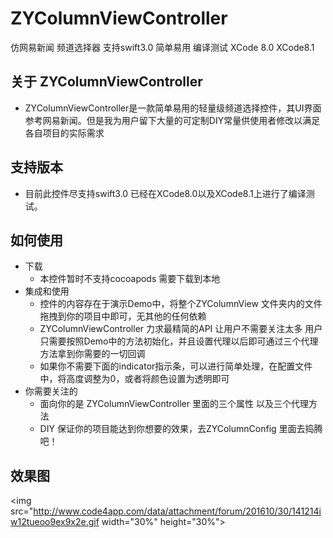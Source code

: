 # ZYColumnViewController
仿网易新闻 频道选择器  支持swift3.0 简单易用 编译测试 XCode 8.0 XCode8.1

## 关于 ZYColumnViewController
* ZYColumnViewController是一款简单易用的轻量级频道选择控件，其UI界面参考网易新闻。但是我为用户留下大量的可定制DIY常量供使用者修改以满足各自项目的实际需求
## 支持版本
* 目前此控件尽支持swift3.0 已经在XCode8.0以及XCode8.1上进行了编译测试。

## 如何使用
* 下载
    * 本控件暂时不支持cocoapods 需要下载到本地
* 集成和使用
    * 控件的内容存在于演示Demo中，将整个ZYColumnView 文件夹内的文件拖拽到你的项目中即可，无其他的任何依赖
    * ZYColumnViewController 力求最精简的API 让用户不需要关注太多 用户只需要按照Demo中的方法初始化，并且设置代理以后即可通过三个代理方法拿到你需要的一切回调
    * 如果你不需要下面的indicator指示条，可以进行简单处理，在配置文件中，将高度调整为0，或者将颜色设置为透明即可
* 你需要关注的
    * 面向你的是 ZYColumnViewController 里面的三个属性 以及三个代理方法
    * DIY 保证你的项目能达到你想要的效果，去ZYColumnConfig 里面去捣腾吧！

## 效果图
<img src="http://www.code4app.com/data/attachment/forum/201610/30/141214iw12tueoo9ex9x2e.gif width="30%" height="30%">
